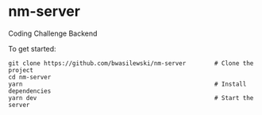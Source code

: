 # nm-server
Coding Challenge Backend

To get started:

```
git clone https://github.com/bwasilewski/nm-server        # Clone the project
cd nm-server                                      
yarn                                                      # Install dependencies
yarn dev                                                  # Start the server
```
